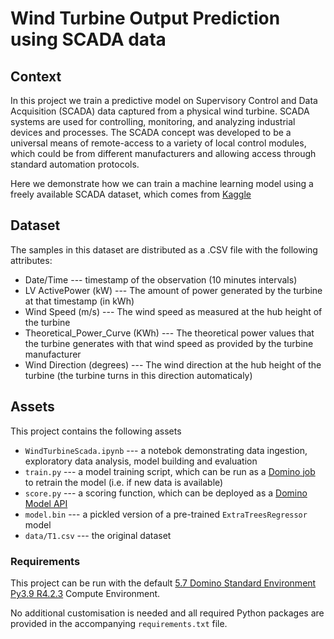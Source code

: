# Wind Turbine Output Prediction using SCADA data

## Context
In this project we train a predictive model on Supervisory Control and Data Acquisition (SCADA) data captured from a physical wind turbine. SCADA systems are used for controlling, monitoring, and analyzing industrial devices and processes. The SCADA concept was developed to be a universal means of remote-access to a variety of local control modules, which could be from different manufacturers and allowing access through standard automation protocols.

Here we demonstrate how we can train a machine learning model using a freely available SCADA dataset, which comes from [Kaggle](https://www.kaggle.com/datasets/berkerisen/wind-turbine-scada-dataset)

## Dataset
The samples in this dataset are distributed as a .CSV file with the following attributes:

* Date/Time --- timestamp of the observation (10 minutes intervals)
* LV ActivePower (kW) --- The amount of power generated by the turbine at that timestamp (in kWh)
* Wind Speed (m/s) --- The wind speed as measured at the hub height of the turbine
* Theoretical_Power_Curve (KWh) --- The theoretical power values that the turbine generates with that wind speed as provided by the turbine manufacturer
* Wind Direction (degrees) --- The wind direction at the hub height of the turbine (the turbine turns in this direction automaticaly)

## Assets
This project contains the following assets

* ```WindTurbineScada.ipynb``` --- a notebok demonstrating data ingestion, exploratory data analysis, model building and evaluation
* ```train.py``` --- a model training script, which can be run as a [Domino job](https://docs.dominodatalab.com/en/latest/user_guide/942549/jobs/) to retrain the model (i.e. if new data is available)
* ```score.py``` --- a scoring function, which can be deployed as a [Domino Model API](https://docs.dominodatalab.com/en/latest/user_guide/8dbc91/deploy-models-at-rest/)
* ```model.bin``` --- a pickled version of a pre-trained ```ExtraTreesRegressor``` model
* ```data/T1.csv``` --- the original dataset

### Requirements
This project can be run with the default [5.7 Domino Standard Environment Py3.9 R4.2.3](https://quay.io/domino/compute-environment-images:ubuntu20-py3.9-r4.2-domino5.7-standard) Compute Environment.

No additional customisation is needed and all required Python packages are provided in the accompanying ```requirements.txt``` file.
